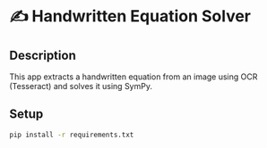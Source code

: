 # ✍️ Handwritten Equation Solver

## Description
This app extracts a handwritten equation from an image using OCR (Tesseract) and solves it using SymPy.

## Setup
```bash
pip install -r requirements.txt
